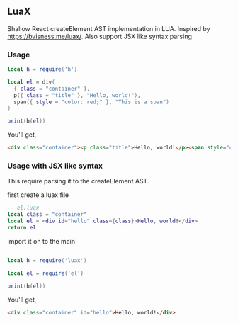 ## LuaX
Shallow React createElement AST implementation in LUA. Inspired by https://bvisness.me/luax/. Also support JSX like syntax parsing

### Usage

```lua
local h = require('h')

local el = div(
  { class = "container" },
  p({ class = "title" }, "Hello, world!"),
  span({ style = "color: red;" }, "This is a span")
)

print(h(el))
```

You'll get,

```html
<div class="container"><p class="title">Hello, world!</p><span style="color: red;">This is a span</span></div>
```

### Usage with JSX like syntax

This require parsing it to the createElement AST.

first create a luax file

```lua
-- el.luax
local class = "container"
local el = <div id="hello" class={class}>Hello, world!</div>
return el
```

import it on to the main
```lua

local h = require('luax')

local el = require('el')

print(h(el))
```

You'll get,

```html
<div class="container" id="hello">Hello, world!</div>
```
